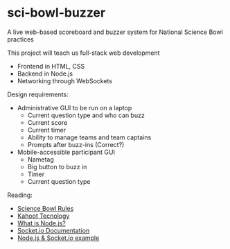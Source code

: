 # sci-bowl-buzzer
A live web-based scoreboard and buzzer system for National Science Bowl practices

This project will teach us full-stack web development
- Frontend in HTML, CSS
- Backend in Node.js
- Networking through WebSockets


Design requirements:
- Administrative GUI to be run on a laptop
  - Current question type and who can buzz
  - Current score
  - Current timer
  - Ability to manage teams and team captains
  - Prompts after buzz-ins (Correct?)
- Mobile-accessible participant GUI
  - Nametag
  - Big button to buzz in
  - Timer
  - Current question type

Reading:
- [Science Bowl Rules](https://science.energy.gov/wdts/nsb/regional-competitions/resources/)
- [Kahoot Tecnology](https://kahoot.uservoice.com/knowledgebase/articles/464890-who-and-what-is-behind-kahoot)
- [What is Node.js?](https://medium.com/@kieranmaher13/nodejs-in-three-ish-minutes-4c4401b43b2c)
- [Socket.io Documentation](https://socket.io/docs/)
- [Node.js & Socket.io example](https://medium.com/@getflourish/from-mobile-to-desktop-cross-device-communication-using-websockets-f9c48f669c8)

